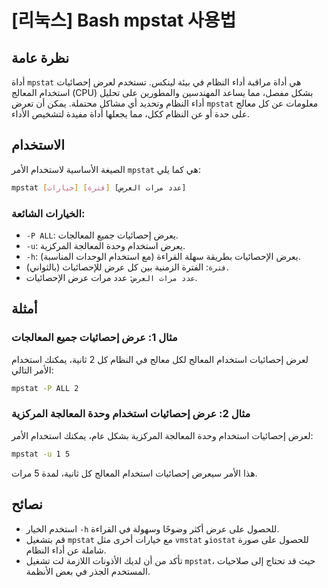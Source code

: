 # [리눅스] Bash mpstat 사용법

## نظرة عامة
أداة `mpstat` هي أداة مراقبة أداء النظام في بيئة لينكس. تستخدم لعرض إحصائيات استخدام المعالج (CPU) بشكل مفصل، مما يساعد المهندسين والمطورين على تحليل أداء النظام وتحديد أي مشاكل محتملة. يمكن أن تعرض `mpstat` معلومات عن كل معالج على حدة أو عن النظام ككل، مما يجعلها أداة مفيدة لتشخيص الأداء.

## الاستخدام
الصيغة الأساسية لاستخدام الأمر `mpstat` هي كما يلي:

```bash
mpstat [خيارات] [فترة] [عدد مرات العرض]
```

### الخيارات الشائعة:
- `-P ALL`: يعرض إحصائيات جميع المعالجات.
- `-u`: يعرض استخدام وحدة المعالجة المركزية.
- `-h`: يعرض الإحصائيات بطريقة سهلة القراءة (مع استخدام الوحدات المناسبة).
- `فترة`: الفترة الزمنية بين كل عرض للإحصائيات (بالثواني).
- `عدد مرات العرض`: عدد مرات عرض الإحصائيات.

## أمثلة
### مثال 1: عرض إحصائيات جميع المعالجات
لعرض إحصائيات استخدام المعالج لكل معالج في النظام كل 2 ثانية، يمكنك استخدام الأمر التالي:

```bash
mpstat -P ALL 2
```

### مثال 2: عرض إحصائيات استخدام وحدة المعالجة المركزية
لعرض إحصائيات استخدام وحدة المعالجة المركزية بشكل عام، يمكنك استخدام الأمر:

```bash
mpstat -u 1 5
```
هذا الأمر سيعرض إحصائيات استخدام المعالج كل ثانية، لمدة 5 مرات.

## نصائح
- استخدم الخيار `-h` للحصول على عرض أكثر وضوحًا وسهولة في القراءة.
- قم بتشغيل `mpstat` مع خيارات أخرى مثل `vmstat` و`iostat` للحصول على صورة شاملة عن أداء النظام.
- تأكد من أن لديك الأذونات اللازمة لت تشغيل `mpstat`، حيث قد تحتاج إلى صلاحيات المستخدم الجذر في بعض الأنظمة.
